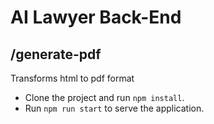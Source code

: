 # AI Lawyer Back-End 

## /generate-pdf
Transforms html to pdf format

- Clone the project and run `npm install`.
- Run `npm run start` to serve the application.

